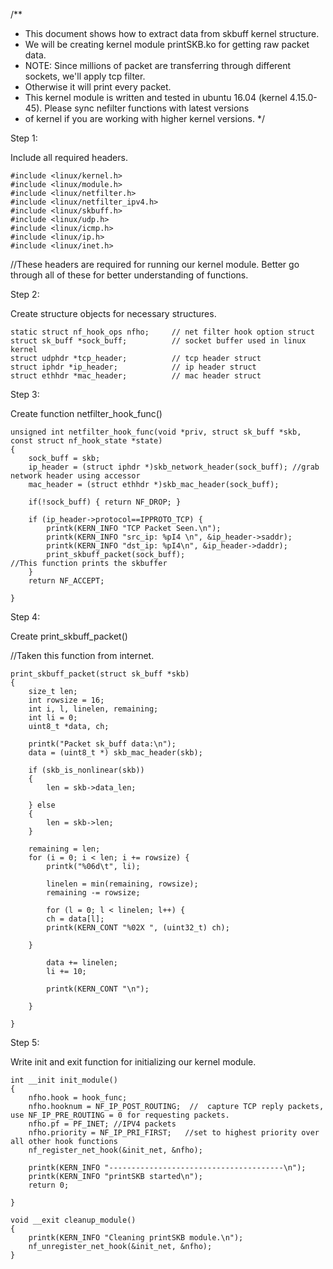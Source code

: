 /**
 * This document shows how to extract data from skbuff kernel structure.
 * We will be creating kernel module printSKB.ko for getting raw packet data.
 * NOTE: Since millions of packet are transferring through different sockets, we'll apply tcp filter. 
 * Otherwise it will print every packet.
 * This kernel module is written and tested in ubuntu 16.04 (kernel 4.15.0-45). Please sync nefilter functions with latest versions
 * of kernel if you are working with higher kernel versions.
 */

Step 1: 

Include all required headers.
```
#include <linux/kernel.h>
#include <linux/module.h>
#include <linux/netfilter.h>
#include <linux/netfilter_ipv4.h>
#include <linux/skbuff.h>
#include <linux/udp.h>
#include <linux/icmp.h>
#include <linux/ip.h>
#include <linux/inet.h>
```

//These headers are required for running our kernel module. Better go through all of these for better understanding of functions.


Step 2:

Create structure objects for necessary structures.
```
static struct nf_hook_ops nfho;     // net filter hook option struct
struct sk_buff *sock_buff;          // socket buffer used in linux kernel
struct udphdr *tcp_header;          // tcp header struct
struct iphdr *ip_header;            // ip header struct
struct ethhdr *mac_header;          // mac header struct
```
Step 3:

Create function netfilter_hook_func()

```
unsigned int netfilter_hook_func(void *priv, struct sk_buff *skb, const struct nf_hook_state *state)
{
    sock_buff = skb;
    ip_header = (struct iphdr *)skb_network_header(sock_buff); //grab network header using accessor
    mac_header = (struct ethhdr *)skb_mac_header(sock_buff);

    if(!sock_buff) { return NF_DROP; }

    if (ip_header->protocol==IPPROTO_TCP) { 
        printk(KERN_INFO "TCP Packet Seen.\n");     
        printk(KERN_INFO "src_ip: %pI4 \n", &ip_header->saddr);
        printk(KERN_INFO "dst_ip: %pI4\n", &ip_header->daddr);
        print_skbuff_packet(sock_buff);                                    //This function prints the skbuffer
    }
    return NF_ACCEPT;

}

```
Step 4:

Create print_skbuff_packet()

//Taken this function from internet.
```
print_skbuff_packet(struct sk_buff *skb)
{
    size_t len;
    int rowsize = 16;
    int i, l, linelen, remaining;
    int li = 0;
    uint8_t *data, ch;

    printk("Packet sk_buff data:\n");
    data = (uint8_t *) skb_mac_header(skb);

    if (skb_is_nonlinear(skb)) 
    {
        len = skb->data_len;

    } else 
    {
        len = skb->len;
    }

    remaining = len;
    for (i = 0; i < len; i += rowsize) {
        printk("%06d\t", li);

        linelen = min(remaining, rowsize);
        remaining -= rowsize;

        for (l = 0; l < linelen; l++) {
        ch = data[l];
        printk(KERN_CONT "%02X ", (uint32_t) ch);

    }

        data += linelen;
        li += 10;

        printk(KERN_CONT "\n");

    }

}

```
Step 5:

Write init and exit function for initializing our kernel module.
```
int __init init_module()
{
    nfho.hook = hook_func;
    nfho.hooknum = NF_IP_POST_ROUTING;  //  capture TCP reply packets, use NF_IP_PRE_ROUTING = 0 for requesting packets.
    nfho.pf = PF_INET; //IPV4 packets
    nfho.priority = NF_IP_PRI_FIRST;   //set to highest priority over all other hook functions
    nf_register_net_hook(&init_net, &nfho);

    printk(KERN_INFO "---------------------------------------\n");
    printk(KERN_INFO "printSKB started\n");
    return 0;

}

void __exit cleanup_module()
{
    printk(KERN_INFO "Cleaning printSKB module.\n");
    nf_unregister_net_hook(&init_net, &nfho);
}

```